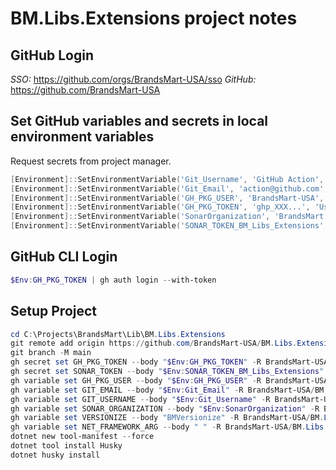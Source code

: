 # BM.Libs.Extensions project notes

## GitHub Login

*SSO:* https://github.com/orgs/BrandsMart-USA/sso
*GitHub:* https://github.com/BrandsMart-USA

## Set GitHub variables and secrets in local environment variables

Request secrets from project manager.

```powershell
[Environment]::SetEnvironmentVariable('Git_Username', 'GitHub Action', 'User')
[Environment]::SetEnvironmentVariable('Git_Email', 'action@github.com', 'User')
[Environment]::SetEnvironmentVariable('GH_PKG_USER', 'BrandsMart-USA', 'User')
[Environment]::SetEnvironmentVariable('GH_PKG_TOKEN', 'ghp_XXX...', 'User')
[Environment]::SetEnvironmentVariable('SonarOrganization', 'BrandsMart', 'User')
[Environment]::SetEnvironmentVariable('SONAR_TOKEN_BM_Libs_Extensions', 'd{40}', 'User')
```

## GitHub CLI Login

```powershell
$Env:GH_PKG_TOKEN | gh auth login --with-token
```

## Setup Project

```powershell
cd C:\Projects\BrandsMart\Lib\BM.Libs.Extensions
git remote add origin https://github.com/BrandsMart-USA/BM.Libs.Extensions.git
git branch -M main
gh secret set GH_PKG_TOKEN --body "$Env:GH_PKG_TOKEN" -R BrandsMart-USA/BM.Libs.Extensions
gh secret set SONAR_TOKEN --body "$Env:SONAR_TOKEN_BM_Libs_Extensions" -R BrandsMart-USA/BM.Libs.Extensions
gh variable set GH_PKG_USER --body "$Env:GH_PKG_USER" -R BrandsMart-USA/BM.Libs.Extensions
gh variable set GIT_EMAIL --body "$Env:Git_Email" -R BrandsMart-USA/BM.Libs.Extensions
gh variable set GIT_USERNAME --body "$Env:Git_Username" -R BrandsMart-USA/BM.Libs.Extensions
gh variable set SONAR_ORGANIZATION --body "$Env:SonarOrganization" -R BrandsMart-USA/BM.Libs.Extensions
gh variable set VERSIONIZE --body "BMVersionize" -R BrandsMart-USA/BM.Libs.Extensions
gh variable set NET_FRAMEWORK_ARG --body " " -R BrandsMart-USA/BM.Libs.Extensions
dotnet new tool-manifest --force
dotnet tool install Husky
dotnet husky install
```
